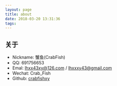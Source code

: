 ```yaml
---
layout: page
title: about
date: 2018-03-20 13:31:36
tags:
---
```

## 关于

* Nickname: 蟹鱼(CrabFish)
* QQ: 691756653
* Emal: lhxx43xy@126.com / lhxxxy43@gmail.com
* Wechat: Crab_Fish
* Github: [crabfishxy](https://github.com/crabfishxy)
